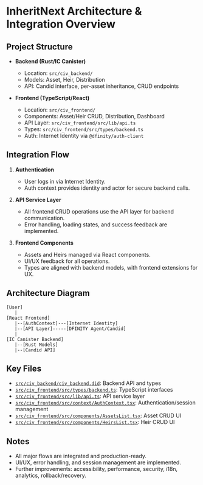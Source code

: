 # InheritNext Architecture & Integration Overview

## Project Structure

- **Backend (Rust/IC Canister)**
  - Location: `src/civ_backend/`
  - Models: Asset, Heir, Distribution
  - API: Candid interface, per-asset inheritance, CRUD endpoints

- **Frontend (TypeScript/React)**
  - Location: `src/civ_frontend/`
  - Components: Asset/Heir CRUD, Distribution, Dashboard
  - API Layer: `src/civ_frontend/src/lib/api.ts`
  - Types: `src/civ_frontend/src/types/backend.ts`
  - Auth: Internet Identity via `@dfinity/auth-client`

## Integration Flow

1. **Authentication**
   - User logs in via Internet Identity.
   - Auth context provides identity and actor for secure backend calls.

2. **API Service Layer**
   - All frontend CRUD operations use the API layer for backend communication.
   - Error handling, loading states, and success feedback are implemented.

3. **Frontend Components**
   - Assets and Heirs managed via React components.
   - UI/UX feedback for all operations.
   - Types are aligned with backend models, with frontend extensions for UX.

## Architecture Diagram

```
[User]
   |
[React Frontend]
   |--[AuthContext]---[Internet Identity]
   |--[API Layer]-----[DFINITY Agent/Candid]
   |
[IC Canister Backend]
   |--[Rust Models]
   |--[Candid API]
```

## Key Files

- [`src/civ_backend/civ_backend.did`](src/civ_backend/civ_backend.did:1): Backend API and types
- [`src/civ_frontend/src/types/backend.ts`](src/civ_frontend/src/types/backend.ts:1): TypeScript interfaces
- [`src/civ_frontend/src/lib/api.ts`](src/civ_frontend/src/lib/api.ts:1): API service layer
- [`src/civ_frontend/src/context/AuthContext.tsx`](src/civ_frontend/src/context/AuthContext.tsx:1): Authentication/session management
- [`src/civ_frontend/src/components/AssetsList.tsx`](src/civ_frontend/src/components/AssetsList.tsx:1): Asset CRUD UI
- [`src/civ_frontend/src/components/HeirsList.tsx`](src/civ_frontend/src/components/HeirsList.tsx:1): Heir CRUD UI

## Notes

- All major flows are integrated and production-ready.
- UI/UX, error handling, and session management are implemented.
- Further improvements: accessibility, performance, security, i18n, analytics, rollback/recovery.
